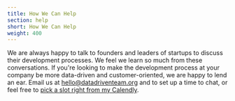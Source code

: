 ```yaml
---
title: How We Can Help
section: help
short: How We Can Help
weight: 400
---
```


We are always happy to talk to founders and leaders of startups to discuss their development processes. We feel we learn so much from these conversations. If you're looking to make the development process at your company be more data-driven and customer-oriented, we are happy to lend an ear. Email us at hello@datadriventeam.org and to set up a time to chat, or feel free to [pick a slot right from my Calendly](https://calendly.com/jay-midtype/30min).
